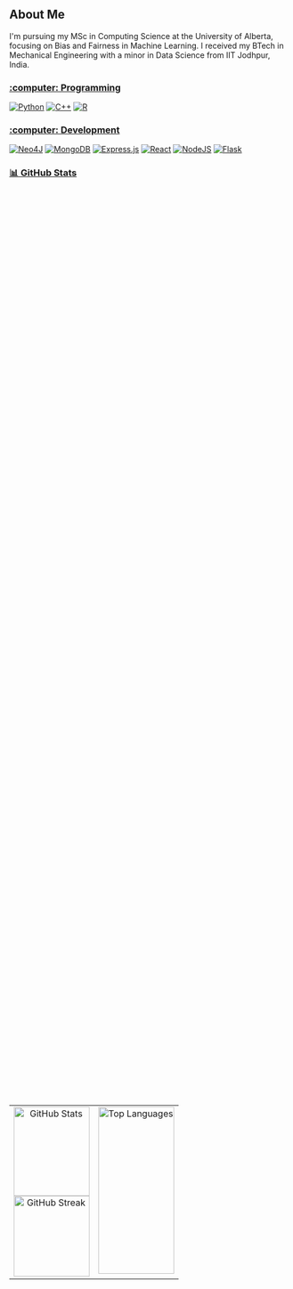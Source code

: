 ## About Me
I'm pursuing my MSc in Computing Science at the University of Alberta, focusing on Bias and Fairness in Machine Learning. I received my BTech in Mechanical Engineering with a minor in Data Science from IIT Jodhpur, India.


 <h3><u>:computer: Programming </u> </h3>

[![Python](https://img.shields.io/badge/Python-3776AB?logo=python&logoColor=fff)](#)
[![C++](https://img.shields.io/badge/C++-%2300599C.svg?logo=c%2B%2B&logoColor=white)](#)
[![R](https://img.shields.io/badge/R-%23276DC3.svg?logo=r&logoColor=white)](#)

<h3><u>:computer: Development </u> </h3>

[![Neo4J](https://img.shields.io/badge/Neo4j-008CC1?logo=neo4j&logoColor=white)](#)
[![MongoDB](https://img.shields.io/badge/MongoDB-%234ea94b.svg?logo=mongodb&logoColor=white)](#)
[![Express.js](https://img.shields.io/badge/Express.js-%23404d59.svg?logo=express&logoColor=%2361DAFB)](#)
[![React](https://img.shields.io/badge/React-%2320232a.svg?logo=react&logoColor=%2361DAFB)](#)
[![NodeJS](https://img.shields.io/badge/Node.js-6DA55F?logo=node.js&logoColor=white)](#)
[![Flask](https://img.shields.io/badge/Flask-000?logo=flask&logoColor=fff)](#)

<h3><u>📊 GitHub Stats </u> </h3>

<div style="display: flex; justify-content: center; align-items: center; height: 90vh; width: 100%;">
  <table style="width: 100%; table-layout: fixed;">
    <tr>
      <!-- Left column with stacked images -->
      <td style="vertical-align: top; width: 50%; text-align: center; border: none;">
        <div style="display: flex; justify-content: center; align-items: center;">
          <img src="https://github-readme-stats.vercel.app/api?username=noopur-zambare&theme=radical&hide_border=false&include_all_commits=true&count_private=true" alt="GitHub Stats" style="height: 160px; width: 100%;" />
        </div>
        <div>
          <img src="https://github-readme-streak-stats.herokuapp.com/?user=noopur-zambare&theme=radical&hide_border=false" alt="GitHub Streak" style="height: 145px; width: 100%;" />
        </div>
      </td>
      <!-- Right column with top languages image -->
      <td style="vertical-align: top; width: 50%; text-align: center; border: none;">
        <img src="https://github-readme-stats.vercel.app/api/top-langs/?username=noopur-zambare&theme=radical&hide_border=false" alt="Top Languages" style="height: 300px; width: 100%;" />
      </td>
    </tr>
  </table>
</div>





